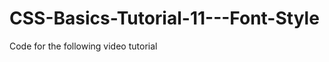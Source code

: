 CSS-Basics-Tutorial-11---Font-Style
===================================

Code for the following video tutorial 
